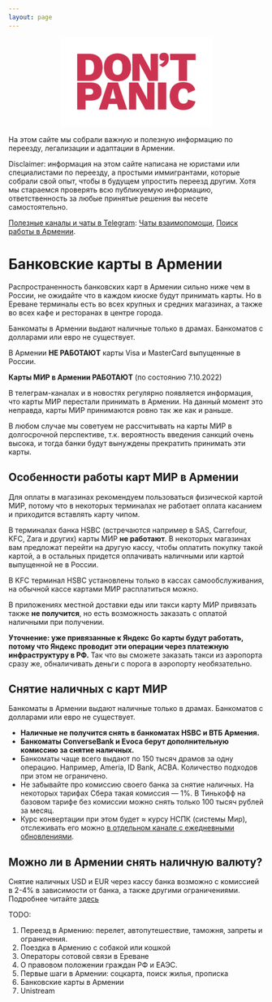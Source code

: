 ```yaml
---
layout: page
---
```


<p style="text-align: center;"><img src="/assets/panic.svg" alt="Don't panic!" width="300px"></p>

На этом сайте мы собрали важную и полезную информацию по переезду, легализации и адаптации в Армении.

Disclaimer: информация на этом сайте написана не юристами или специалистами по переезду, а простыми
иммигрантами, которые собрали свой опыт, чтобы в будущем упростить переезд другим. Хотя мы стараемся
проверять всю публикуемую информацию, ответственность за любые принятые решения вы несете самостоятельно.

[Полезные каналы и чаты в Telegram](/telegram-groups): [Чаты взаимопомощи](/telegram-groups#помощь-иммигрантам),
[Поиск работы в Армении](/telegram-groups#поиск-работы).

# Банковские карты в Армении

Распространенность банковских карт в Армении сильно ниже чем в России, не ожидайте что в каждом киоске будут принимать карты.
Но в Ереване терминалы есть во всех крупных и средних магазинах, а также во всех кафе и ресторанах в центре города.

Банкоматы в Армении выдают наличные только в драмах. Банкоматов с долларами или евро не существует.

В Армении **НЕ РАБОТАЮТ** карты Visa и MasterCard выпущенные в России.

**Карты МИР в Армении РАБОТАЮТ** (по состоянию 7.10.2022)

В телеграм-каналах и в новостях регулярно появляется информация, что карты МИР перестали принимать в Армении.
На данный момент это неправда, карты МИР принимаются ровно так же как и раньше.

В любом случае мы советуем не рассчитывать на карты МИР в долгосрочной перспективе, т.к. вероятность введения санкций
очень высока, и тогда банки будут вынуждены прекратить принимать эти карты.

## Особенности работы карт МИР в Армении

Для оплаты в магазинах рекомендуем пользоваться физической картой МИР, потому что в некоторых терминалах не работает
оплата касанием и приходится вставлять карту чипом.

В терминалах банка HSBC (встречаются например в SAS, Carrefour, KFC, Zara и других) карты
МИР **не работают**. В некоторых магазинах вам предложат перейти на другую кассу, чтобы оплатить покупку такой картой, 
а в остальных придется оплачивать наличными или картой выпущенной не в России.

В KFC терминал HSBC установлены только в кассах самообслуживания, на обычной кассе картами МИР расплатиться можно.

В приложениях местной доставки еды или такси карту МИР привязать также **не получится**, но есть возможность заказать
с оплатой наличными при получении.

**Уточнение: уже привязанные к Яндекс Go карты будут работать, потому что Яндекс проводит эти операции через платежную
инфраструктуру в РФ.** Так что вы сможете заказать такси из аэропорта сразу же, обналичивать деньги с порога в аэропорту
необязательно.

## Снятие наличных с карт МИР

Банкоматы в Армении выдают наличные только в драмах. Банкоматов с долларами или евро не существует.

- **Наличные не получится снять в банкоматах HSBC и ВТБ Армения.**
- **Банкоматы ConverseBank и Evoca берут дополнительную комиссию за снятие наличных.**
- Банкоматы чаще всего выдают по 150 тысяч драмов за одну операцию. Например, Ameria, ID Bank, ACBA. Количество подходов при этом не ограничено.
- Не забывайте про комиссию своего банка за снятие наличных. На некоторых тарифах Сбера такая комиссия — 1%. В Тинькофф на базовом тарифе без комиссии можно снять только 100 тысяч рублей за месяц.
- Курс конвертации при этом будет ≈ курсу НСПК (системы Мир), отслеживать его можно [в отдельном канале с ежедневными обновлениями](https://t.me/armeniaCurrency).

## Можно ли в Армении снять наличную валюту?

Снятие наличных USD и EUR через кассу банка возможно с комиссией в 2-4% в зависимости от банка, а также другими ограничениями.
Подробнее читайте [здесь](https://docs.google.com/document/d/10ChXMUn6TXN9WgtExoJJAofohxV0BBM9iuhe1IX-zGk/edit#heading=h.3g09c8lbb0fb)

TODO:

1. Переезд в Армению: перелет, автопутешествие, таможня, запреты и ограничения.
2. Поездка в Армению с собакой или кошкой
3. Операторы сотовой связи в Ереване
5. О правовом положении граждан РФ и ЕАЭС.
6. Первые шаги в Армении: соцкарта, поиск жилья, прописка
7. Банковские карты в Армении
8. Unistream